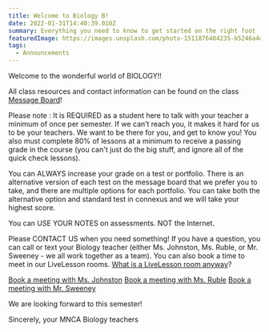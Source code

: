 ```yaml
---
title: Welcome to Biology B!
date: 2022-01-31T14:40:39.010Z
summary: Everything you need to know to get started on the right foot
featuredImage: https://images.unsplash.com/photo-1511876484235-b5246a4d6dd5?ixlib=rb-1.2.1&auto=format&fit=crop&w=648&q=80
tags:
  - Announcements
---
```


Welcome to the wonderful world of BIOLOGY!!

All class resources and contact information can be found on the class [Message Board](/)!

Please note : It is REQUIRED as a student here to talk with your teacher a minimum of once per semester. If we can’t reach you, it makes it hard for us to be your teachers. We want to be there for you, and get to know you! You also must complete 80% of lessons at a minimum to receive a passing grade in the course (you can't just do the big stuff, and ignore all of the quick check lessons).

You can ALWAYS increase your grade on a test or portfolio. There is an alternative version of each test on the message board that we prefer you to take, and there are multiple options for each portfolio. You can take both the alternative option and standard test in connexus and we will take your highest score.

You can USE YOUR NOTES on assessments. NOT the Internet.

Please CONTACT US when you need something! If you have a question, you can call or text your Biology teacher (either Ms. Johnston, Ms. Ruble, or Mr. Sweeney - we all work together as a team). You can also book a time to meet in our LiveLesson rooms. [What is a LiveLesson room anyway](/posts/what's-a-livelesson-room)?

[Book a meeting with Ms. Johnston](https://emily-johnston.youcanbook.me/)
[Book a meeting with Ms. Ruble](http://larublemnca.youcanbook.me/)
[Book a meeting with Mr. Sweeney](https://jasweeney.youcanbook.me/)

We are looking forward to this semester!

Sincerely, your MNCA Biology teachers
